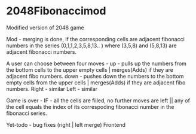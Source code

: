 # 2048Fibonaccimod
Modified version of 2048 game

Mod - merging is done, if the corresponding cells are adjacent fibonacci numbers in the series
(0,1,1,2,3,5,8,13.. ) where (3,5,8) and (5,8,13) are adjacent fibonacci numbers.

A user can choose between four moves -
up - pulls up the numbers from the bottom cells to the upper empty cells | merges(Adds) if they are adjacent fibo numbers.
down - pushes down the numbers to the bottom empty cells from the upper cells | merges(Adds) if they are adjacent fibo numbers. 
Right - similar
Left - similar

Game is over - 
IF - all the cells are filled, no further moves are left || any of the cell equals the index of its correspoding fibonacci number in the fibonacci series.

Yet-todo - 
bug fixes (right | left merge)
Frontend
